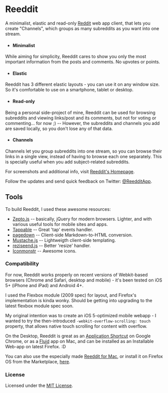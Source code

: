 # Reeddit

A minimalist, elastic and read-only [Reddit](http://reddit.com/) web app client, that lets you create "Channels", which groups as many subreddits as you want into one stream.

* #### Minimalist
While aiming for simplicity, Reeddit cares to show you only the most important information from the posts and comments. No upvotes or points.

* #### Elastic
Reeddit has 3 different elastic layouts - you can use it on any window size. So it's comfortable to use on a smartphone, tablet or desktop.

* #### Read-only
Being a personal side-project of mine, Reeddit can be used for browsing subreddits and viewing links/post and its comments, but not for voting or commenting... for now ;) -- However, the subreddits and channels you add are saved locally, so you don't lose any of that data.

* #### Channels
Channels let you group subreddits into one stream, so you can browse their links in a single view, instead of having to browse each one separately. This is specially useful when you add subject-related subreddits.

For screenshots and additional info, visit [Reeddit's Homepage](http://reedditapp.com/about).

Follow the updates and send quick feedback on Twitter: [@ReedditApp](https://twitter.com/reedditapp).

## Tools

To build Reeddit, I used these awesome resources:

*	[Zepto.js](http://zeptojs.com/) -- basically, jQuery for modern browsers. Lighter, and with various useful tools for mobile sites and apps.
*	[Tappable](https://github.com/cheeaun/tappable) -- Great 'tap' events handler.
*	[pagedown](http://code.google.com/p/pagedown/) -- Client-side Markdown-to-HTML conversion.
*	[Mustache.js](https://github.com/janl/mustache.js/) -- Lightweigth client-side templating.
*	[reziseend.js](https://github.com/porada/resizeend) -- Better 'resize' handler.
* 	[Iconmonstr](http://iconmonstr.com/) -- Awesome icons.

### Compatibility

For now, Reeddit works properly on recent versions of Webkit-based browsers (Chrome and Safari, desktop and mobile) - it's been tested on iOS 5+ (iPhone and iPad) and Android 4+.

I used the Flexbox module (2009 spec) for layout, and Firefox's implementation is kinda wonky. Should be getting into upgrading to the latest flexbox module spec soon.

My original intention was to create an iOS 5-optimized mobile webapp - I wanted to try the then-introduced `-webkit-overflow-scrolling: touch` property, that allows native touch scrolling for content with overflow.

On the Desktop, Reeddit is great as an [Application Shortcut](http://support.google.com/chrome/bin/answer.py?hl=en-GB&answer=95710) on Google Chrome, or as a [Fluid](http://fluidapp.com/) app on Mac, and can be installed as an Installable Web-app on latest Firefox. :D

You can also use the especially made [Reeddit for Mac](http://mac.reedditapp.com), or install it on Firefox OS from the Marketplace, [here](https://marketplace.firefox.com/app/reeddit).

### License

Licensed under the [MIT License](http://berbaquero.mit-license.org/).
